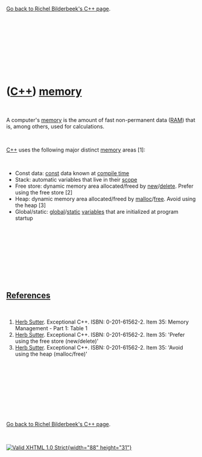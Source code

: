

[Go back to Richel Bilderbeek's C++ page](Cpp.htm).

 

 

 

 

 

([C++](Cpp.htm)) [memory](CppMemory.htm)
========================================

 

A computer's [memory](CppMemory.htm) is the amount of fast non-permanent
data ([RAM](CppRam.htm)) that is, among others, used for calculations.

 

[C++](Cpp.htm) uses the following major distinct [memory](CppMemory.htm)
areas \[1\]:

 

-   Const data: [const](CppConst.htm) data known at [compile
    time](CppCompileTime.htm)
-   Stack: automatic variables that live in their [scope](CppScope.htm)
-   Free store: dynamic memory area allocated/freed by
    [new](CppNew.htm)/[delete](CppDelete.htm). Prefer using the free
    store \[2\]
-   Heap: dynamic memory area allocated/freed by
    [malloc](CppMalloc.htm)/[free](CppFree.htm). Avoid using the heap
    \[3\]
-   Global/static: [global](CppGlobal.htm)/[static](CppStatic.htm)
    [variables](CppVariable.htm) that are initialized at program startup

 

 

 

 

 

[References](CppReferences.htm)
-------------------------------

 

1.  [Herb Sutter](CppHerbSutter.htm). Exceptional C++.
    ISBN: 0-201-61562-2. Item 35: Memory Management - Part 1: Table 1
2.  [Herb Sutter](CppHerbSutter.htm). Exceptional C++.
    ISBN: 0-201-61562-2. Item 35: 'Prefer using the free store
    (new/delete)'
3.  [Herb Sutter](CppHerbSutter.htm). Exceptional C++.
    ISBN: 0-201-61562-2. Item 35: 'Avoid using the heap (malloc/free)'

 

 

 

 

 

[Go back to Richel Bilderbeek's C++ page](Cpp.htm).



 

[![Valid XHTML 1.0 Strict](valid-xhtml10.png){width="88"
height="31"}](http://validator.w3.org/check?uri=referer)
